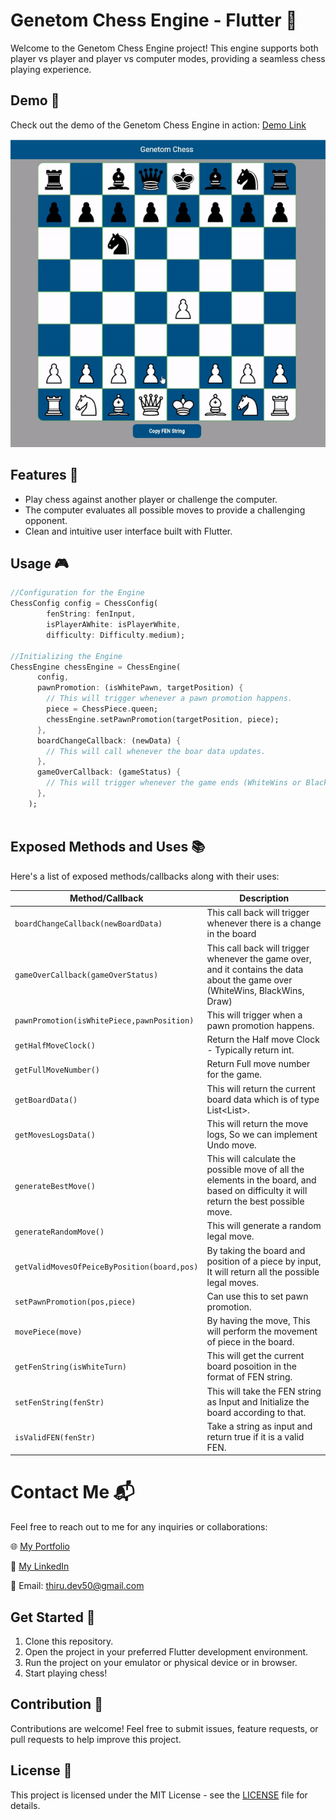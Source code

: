 # Genetom Chess Engine - Flutter 🚀

Welcome to the Genetom Chess Engine project! This engine supports both player vs player and player vs computer modes, providing a seamless chess playing experience.


## Demo 🎥
Check out the demo of the Genetom Chess Engine in action: [Demo Link](demo.website.com)

![Chess Engine Demo](assets/chess_engine_demo.gif)

## Features 🌟
- Play chess against another player or challenge the computer.
- The computer evaluates all possible moves to provide a challenging opponent.
- Clean and intuitive user interface built with Flutter.

## Usage 🎮
``` dart
//Configuration for the Engine
ChessConfig config = ChessConfig(
        fenString: fenInput,
        isPlayerAWhite: isPlayerWhite,
        difficulty: Difficulty.medium);

//Initializing the Engine
ChessEngine chessEngine = ChessEngine(
      config,
      pawnPromotion: (isWhitePawn, targetPosition) {
        // This will trigger whenever a pawn promotion happens.
        piece = ChessPiece.queen;
        chessEngine.setPawnPromotion(targetPosition, piece);
      },
      boardChangeCallback: (newData) {
        // This will call whenever the boar data updates.
      },
      gameOverCallback: (gameStatus) {
        // This will trigger whenever the game ends (WhiteWins or BlackWins or Draw).
      },
    );
    
```

## Exposed Methods and Uses 📚
Here's a list of exposed methods/callbacks along with their uses:

| Method/Callback | Description |
| --- | --- |
| `boardChangeCallback(newBoardData)` | This call back will trigger whenever there is a change in the board |
| `gameOverCallback(gameOverStatus)` | This call back will trigger whenever the game over, and it contains the data about the game over (WhiteWins, BlackWins, Draw) |
|`pawnPromotion(isWhitePiece,pawnPosition)` | This will trigger when a pawn promotion happens. |
|`getHalfMoveClock()`      | Return the Half move Clock - Typically return int.   |
|`getFullMoveNumber()`       | Return Full move number for the game.   |
|`getBoardData()`      |  This will return the current board data which is of type List<List<int>>.  |
|`getMovesLogsData()`      | This will return the move logs, So we can implement Undo move.    |
|`generateBestMove()`      |  This will calculate the possible move of all the elements in the board, and based on difficulty it will return the best possible move.  |
|`generateRandomMove()`| This will generate a random legal move.   |
|`getValidMovesOfPeiceByPosition(board,pos)`      |  By taking the board and position of a piece by input, It will return all the possible legal moves.  |
|`setPawnPromotion(pos,piece)`       |   Can use this to set pawn promotion. |
|`movePiece(move)`      | By having the move, This will perform the movement of piece in the board.   |
|`getFenString(isWhiteTurn)`       | This will get the current board posoition in the format of FEN string.   |
|`setFenString(fenStr)`      |  This will take the FEN string as Input and Initialize the board according to that.  |
|`isValidFEN(fenStr)`    |  Take a string as input and return true if it is a valid FEN.  |
# Contact Me 📬

Feel free to reach out to me for any inquiries or collaborations:

🌐 [My Portfolio](https://thirudev50.github.io/portfolio/)

🔗 [My LinkedIn](https://www.linkedin.com/in/thirumoorthy-n/)

📧 Email: thiru.dev50@gmail.com

## Get Started 🚀
1. Clone this repository.
2. Open the project in your preferred Flutter development environment.
3. Run the project on your emulator or physical device or in browser.
4. Start playing chess!

## Contribution 🤝
Contributions are welcome! Feel free to submit issues, feature requests, or pull requests to help improve this project.

## License 📄
This project is licensed under the MIT License - see the [LICENSE](LICENSE) file for details.
